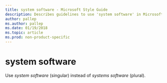 ```yaml
---
title: system software - Microsoft Style Guide
description: Describes guidelines to use 'system software' in Microsoft documents.
author: pallep
ms.author: pallep
ms.date: 01/19/2018
ms.topic: article
ms.prod: non-product-specific
---
```


# system software

Use *system software* (singular) instead of *systems software* (plural).
